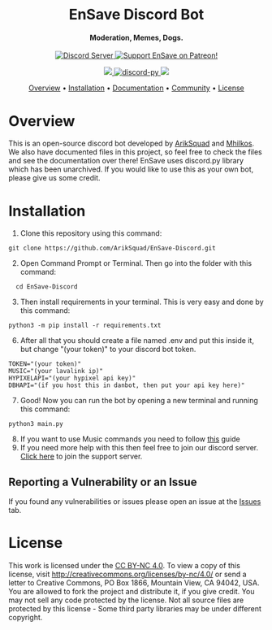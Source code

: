 
<h1 align="center">
  <br>
  <br>
  EnSave Discord Bot
  <br>
</h1>

<h4 align="center">Moderation, Memes, Dogs.</h4>

<p align="center">
  <a href="https://discord.gg/Z5N5AWJmrA">
    <img src="https://discordapp.com/api/guilds/770634445370687519/widget.png?style=shield" alt="Discord Server">
  </a>

  <a href="https://www.patreon.com/ariksquad">
    <img src="https://img.shields.io/badge/Support-EnSave-red.svg" alt="Support EnSave on Patreon!">
  </a>
</p>
<p align="center">

 <a href="https://www.python.org/downloads/">
    <img src="https://img.shields.io/badge/python-3.10-blue">
  </a>
   <a href="https://github.com/nextcord/nextcord/">
     <img src="https://img.shields.io/badge/discord-py-blue.svg" alt="discord-py">
  <a href="https://creativecommons.org/licenses/by-nc/4.0/">
    <img src="https://img.shields.io/static/v1?label=license&message=BY-NC%204.0&color=orange&logo=creative%20commons&logoColor=white">
  <a href="https://twitter.com/intent/tweet?text=Wow:&url=https%3A%2F%2Fgithub.com%2FArikSquad%2FEnSave-Discord">
  </a>
  </a>
</a>
</p>

<p align="center">
  <a href="#overview">Overview</a>
  •
  <a href="#installation">Installation</a>
  •
  <a href="https://docs.mikart.eu">Documentation</a>
  •
  <a href="https://discord.gg/Z5N5AWJmrA">Community</a>
  •
  <a href="#license">License</a>
</p>


# Overview
This is an open-source discord bot developed by [ArikSquad](https://github.com/Ariksquad) and [Mhilkos](https://github.com/Mhilkos).
We also have documented files in this project, so feel free to check the files and see the documentation over there!
EnSave uses discord.py library which has been unarchived. If you would like to use this as your own bot, please give us some credit.

# Installation
1. Clone this repository using this command:
```commandline
git clone https://github.com/ArikSquad/EnSave-Discord.git
```
2. Open Command Prompt or Terminal. Then go into the folder with this command: 
```commandline
  cd EnSave-Discord
 ```
3. Then install requirements in your terminal. This is very easy and done by this command:
```commandline
python3 -m pip install -r requirements.txt
```
6. After all that you should create a file named .env and put this inside it, but change "(your token)" to your discord bot token.
```
TOKEN="(your token)"
MUSIC="(your lavalink ip)"
HYPIXELAPI="(your hypixel api key)"
DBHAPI="(if you host this in danbot, then put your api key here)"
```
7. Good! Now you can run the bot by opening a new terminal and running this command:
```commandline
python3 main.py
```
8. If you want to use Music commands you need to follow [this](https://github.com/PythonistaGuild/Wavelink#lavalink-installation) guide
9. If you need more help with this then feel free to join our discord server. [Click here](https://discord.gg/WKTcnb86b7) to join the support server.

## Reporting a Vulnerability or an Issue

If you found any vulnerabilities or issues please open an issue at the [Issues](https://github.com/ArikSquad/EnSave-Discord/issues) tab.
 
# License
This work is licensed under the [CC BY-NC 4.0](https://creativecommons.org/licenses/by-nc/4.0/). To view a copy of this license, visit http://creativecommons.org/licenses/by-nc/4.0/ or send a letter to Creative Commons, PO Box 1866, Mountain View, CA 94042, USA. You are allowed to fork the project and distribute it, if you give credit. You may not sell any code protected by the license. Not all source files are protected by this license - Some third party libraries may be under different copyright.

